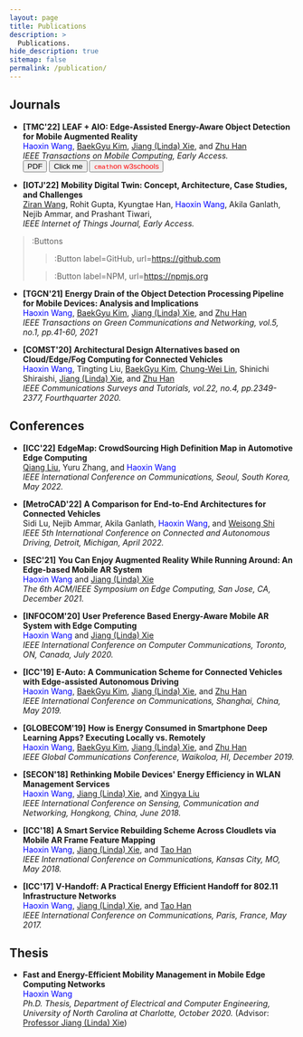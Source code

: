 ```yaml
---
layout: page
title: Publications
description: >
  Publications.
hide_description: true
sitemap: false
permalink: /publication/
---
```


## Journals
- **[TMC'22]** **LEAF + AIO: Edge-Assisted Energy-Aware Object Detection for Mobile Augmented Reality** <br>
<span style="color:blue">Haoxin Wang</span>, [BaekGyu Kim][Bkim], [Jiang (Linda) Xie][Linda], and [Zhu Han][Zhu] <br>
*IEEE Transactions on Mobile Computing, Early Access.* <br>
<button name="button" onclick="https://arxiv.org/pdf/2205.13770.pdf">PDF</button>
<button name="button" onclick="http://www.google.com">Click me</button>
<a><button name="button" style = "color: red" onclick="https://www.w3schools.com/CPP/cpp_math.asp">`cmath`on w3schools</button></a>



- **[IOTJ'22]** **Mobility Digital Twin: Concept, Architecture, Case Studies, and Challenges** <br>
[Ziran Wang][Ziran], Rohit Gupta, Kyungtae Han, <span style="color:blue">Haoxin Wang</span>, Akila Ganlath, Nejib Ammar, and Prashant Tiwari, <br>
*IEEE Internet of Things Journal, Early Access.*
> :Buttons
> > :Button label=GitHub, url=https://github.com
>
> > :Button label=NPM, url=https://npmjs.org

- **[TGCN'21]** **Energy Drain of the Object Detection Processing Pipeline for Mobile Devices: Analysis and Implications** <br>
<span style="color:blue">Haoxin Wang</span>, [BaekGyu Kim][Bkim], [Jiang (Linda) Xie][Linda], and [Zhu Han][Zhu] <br>
*IEEE Transactions on Green Communications and Networking, vol.5, no.1, pp.41-60, 2021*

- **[COMST'20]** **Architectural Design Alternatives based on Cloud/Edge/Fog Computing for Connected Vehicles** <br>
<span style="color:blue">Haoxin Wang</span>, Tingting Liu, [BaekGyu Kim][Bkim], [Chung-Wei Lin][Lin], Shinichi Shiraishi, [Jiang (Linda) Xie][Linda], and [Zhu Han][Zhu] <br>
*IEEE Communications Surveys and Tutorials, vol.22, no.4, pp.2349-2377, Fourthquarter 2020.*


## Conferences
- **[ICC'22]** **EdgeMap: CrowdSourcing High Definition Map in Automotive Edge Computing** <br>
[Qiang Liu][Qiang], Yuru Zhang, and <span style="color:blue">Haoxin Wang</span> <br>
*IEEE International Conference on Communications, Seoul, South Korea, May 2022.*

- **[MetroCAD'22]** **A Comparison for End-to-End Architectures for Connected Vehicles** <br>
Sidi Lu, Nejib Ammar, Akila Ganlath, <span style="color:blue">Haoxin Wang</span>, and [Weisong Shi][Shi] <br>
*IEEE 5th International Conference on Connected and Autonomous Driving, Detroit, Michigan, April 2022.*

- **[SEC'21]** **You Can Enjoy Augmented Reality While Running Around: An Edge-based Mobile AR System** <br>
<span style="color:blue">Haoxin Wang</span> and [Jiang (Linda) Xie][Linda] <br>
*The 6th ACM/IEEE Symposium on Edge Computing, San Jose, CA, December 2021.*

- **[INFOCOM'20]** **User Preference Based Energy-Aware Mobile AR System with Edge Computing** <br>
<span style="color:blue">Haoxin Wang</span> and [Jiang (Linda) Xie][Linda] <br>
*IEEE International Conference on Computer Communications, Toronto, ON, Canada, July 2020.*

- **[ICC'19]** **E-Auto: A Communication Scheme for Connected Vehicles with Edge-assisted Autonomous Driving** <br>
<span style="color:blue">Haoxin Wang</span>, [BaekGyu Kim][Bkim], [Jiang (Linda) Xie][Linda], and [Zhu Han][Zhu] <br>
*IEEE International Conference on Communications, Shanghai, China, May 2019.*

- **[GLOBECOM'19]** **How is Energy Consumed in Smartphone Deep Learning Apps? Executing Locally vs. Remotely** <br>
<span style="color:blue">Haoxin Wang</span>, [BaekGyu Kim][Bkim], [Jiang (Linda) Xie][Linda], and [Zhu Han][Zhu] <br>
*IEEE Global Communications Conference, Waikoloa, HI, December 2019.*

- **[SECON'18]** **Rethinking Mobile Devices' Energy Efficiency in WLAN Management Services** <br>
<span style="color:blue">Haoxin Wang</span>, [Jiang (Linda) Xie][Linda], and [Xingya Liu][Xingya] <br>
*IEEE International Conference on Sensing, Communication and Networking, Hongkong, China, June 2018.*

- **[ICC'18]** **A Smart Service Rebuilding Scheme Across Cloudlets via Mobile AR Frame Feature Mapping** <br>
<span style="color:blue">Haoxin Wang</span>, [Jiang (Linda) Xie][Linda], and [Tao Han][Tao] <br>
*IEEE International Conference on Communications, Kansas City, MO, May 2018.*

- **[ICC'17]** **V-Handoff: A Practical Energy Efficient Handoff for 802.11 Infrastructure Networks** <br>
<span style="color:blue">Haoxin Wang</span>, [Jiang (Linda) Xie][Linda], and [Tao Han][Tao] <br>
*IEEE International Conference on Communications, Paris, France, May 2017.*


## Thesis
- **Fast and Energy-Efficient Mobility Management in Mobile Edge Computing Networks** <br>
<span style="color:blue">Haoxin Wang</span> <br>
*Ph.D. Thesis, Department of Electrical and Computer Engineering, University of North Carolina at Charlotte, October 2020.* (Advisor: [Professor Jiang (Linda) Xie](https://webpages.charlotte.edu/~jxie1/index.html))

[Bkim]: https://sites.google.com/view/bgkim0110/baekgyu-kim
[Linda]: https://webpages.charlotte.edu/~jxie1/index.html
[Zhu]: http://www2.egr.uh.edu/~zhan2/
[Ziran]: https://ziranw.github.io/
[Qiang]: https://liuqiang12040913.github.io/index.html
[Lin]: https://www.csie.ntu.edu.tw/~cwlin/
[Shi]: https://www.weisongshi.org/
[Xingya]: https://www.lamar.edu/arts-sciences/computer-science/faculty-staff/dr.-xingya-liu.html
[Tao]: https://tao-han-njit.netlify.app/